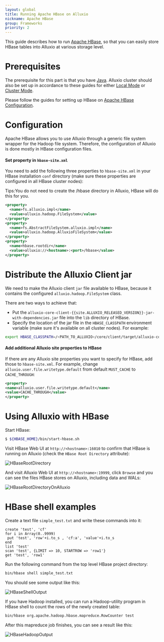 ```yaml
---
layout: global
title: Running Apache HBase on Alluxio
nickname: Apache HBase
group: Frameworks
priority: 2
---
```


This guide describes how to run [Apache HBase](http://hbase.apache.org/), so
that you can easily store HBase tables into Alluxio at various storage level.

# Prerequisites

The prerequisite for this part is that you have
[Java](Java-Setup.html). Alluxio cluster should also be
set up in accordance to these guides for either [Local Mode](Running-Alluxio-Locally.html) or
[Cluster Mode](Running-Alluxio-on-a-Cluster.html).

Please follow the guides for setting up HBase on
[Apache HBase Configuration](https://hbase.apache.org/book.html#configuration).

# Configuration

Apache HBase allows you to use Alluxio through a generic file system wrapper for the Hadoop file system.
Therefore, the configuration of Alluxio is done mostly in HBase configuration files.

#### Set property in `hbase-site.xml`

You need to add the following three properties to `hbase-site.xml` in your HBase installation `conf` directory
(make sure these properties are configured in all HBase cluster nodes):

Tips:You do not need to create the /hbase directory in Alluxio, HBase will do this for you.

```xml
<property>
  <name>fs.alluxio.impl</name>
  <value>alluxio.hadoop.FileSystem</value>
</property>
<property>
  <name>fs.AbstractFileSystem.alluxio.impl</name>
  <value>alluxio.hadoop.AlluxioFileSystem</value>
</property>
<property>
  <name>hbase.rootdir</name>
  <value>alluxio://<hostname>:<port>/hbase</value>
</property>
```

# Distribute the Alluxio Client jar

We need to make the Alluxio client `jar` file available to HBase, because it contains the configured
`alluxio.hadoop.FileSystem` class.

There are two ways to achieve that:

- Put the `alluxio-core-client-{{site.ALLUXIO_RELEASED_VERSION}}-jar-with-dependencies.jar` file into the
  `lib` directory of HBase.
- Specify the location of the jar file in the `HBASE_CLASSPATH` environment variable (make sure it's available
on all cluster nodes). For example:

```bash
export HBASE_CLASSPATH=/<PATH_TO_ALLUXIO>/core/client/target/alluxio-core-client-{{site.ALLUXIO_RELEASED_VERSION}}-jar-with-dependencies.jar:${HBASE_CLASSPATH}
```

#### Add additional Alluxio site properties to HBase

If there are any Alluxio site properties you want to specify for HBase, add those to `hbase-site.xml`. For example,
change `alluxio.user.file.writetype.default` from default `MUST_CACHE` to `CACHE_THROUGH`:

```xml
<property>
<name>alluxio.user.file.writetype.default</name>
<value>CACHE_THROUGH</value>
</property>
```

# Using Alluxio with HBase

Start HBase:

```bash
$ ${HBASE_HOME}/bin/start-hbase.sh
```

Visit HBase Web UI at `http://<hostname>:16010` to confirm that HBase is running on Alluxio
(check the `HBase Root Directory` attribute):

![HBaseRootDirectory]({{site.data.img.screenshot_start_hbase_webui}})

And visit Alluxio Web UI at `http://<hostname>:19999`, click `Browse` and you can see the files HBase stores
on Alluxio, including data and WALs:

![HBaseRootDirectoryOnAlluxio]({{site.data.img.screenshot_start_hbase_alluxio_webui}})

# HBase shell examples

Create a text file `simple_test.txt` and write these commands into it:

```
create 'test', 'cf'
for i in Array(0..9999)
 put 'test', 'row'+i.to_s , 'cf:a', 'value'+i.to_s
end
list 'test'
scan 'test', {LIMIT => 10, STARTROW => 'row1'}
get 'test', 'row1'
```

Run the following command from the top level HBase project directory:

```bash
bin/hbase shell simple_test.txt
```

You should see some output like this:

![HBaseShellOutput]({{site.data.img.screenshot_hbase_shell_output}})

If you have Hadoop installed, you can run a Hadoop-utility program in HBase shell to
count the rows of the newly created table:

```bash
bin/hbase org.apache.hadoop.hbase.mapreduce.RowCounter test
```

After this mapreduce job finishes, you can see a result like this:

![HBaseHadoopOutput]({{site.data.img.screenshot_hbase_hadoop_output}})

